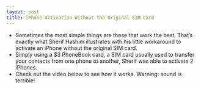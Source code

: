 ```yaml
---
layout: post
title: iPhone Activation Without the Original SIM Card
---
```

* Sometimes the most simple things are those that work the best. That’s exactly what Sherif Hashim illustrates with his little workaround to activate an iPhone without the original SIM card.
* Simply using a $3 PhoneBook card, a SIM card usually used to transfer your contacts from one phone to another, Sherif was able to activate 2 iPhones.
* Check out the video below to see how it works. Warning: sound is terrible!

